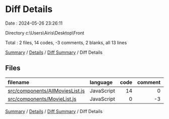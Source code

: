 # Diff Details

Date : 2024-05-26 23:26:11

Directory c:\\Users\\Airis\\Desktop\\Front

Total : 2 files,  14 codes, -3 comments, 2 blanks, all 13 lines

[Summary](results.md) / [Details](details.md) / [Diff Summary](diff.md) / Diff Details

## Files
| filename | language | code | comment | blank | total |
| :--- | :--- | ---: | ---: | ---: | ---: |
| [src/components/AllMoviesList.js](/src/components/AllMoviesList.js) | JavaScript | 14 | 0 | 3 | 17 |
| [src/components/MovieList.js](/src/components/MovieList.js) | JavaScript | 0 | -3 | -1 | -4 |

[Summary](results.md) / [Details](details.md) / [Diff Summary](diff.md) / Diff Details